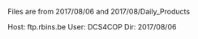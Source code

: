 Files are from 2017/08/06 and 2017/08/Daily_Products 

Host: ftp.rbins.be
User: DCS4COP
Dir: 2017/08/06